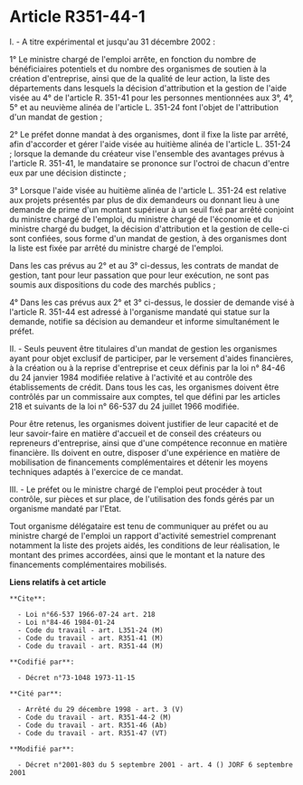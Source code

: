 # Article R351-44-1

I. - A titre expérimental et jusqu'au 31 décembre 2002 :

1° Le ministre chargé de l'emploi arrête, en fonction du nombre de bénéficiaires potentiels et du nombre des organismes de
soutien à la création d'entreprise, ainsi que de la qualité de leur action, la liste des départements dans lesquels la
décision d'attribution et la gestion de l'aide visée au 4° de l'article R. 351-41 pour les personnes mentionnées aux 3°, 4°,
5° et au neuvième alinéa de l'article L. 351-24 font l'objet de l'attribution d'un mandat de gestion ;

2° Le préfet donne mandat à des organismes, dont il fixe la liste par arrêté, afin d'accorder et gérer l'aide visée au
huitième alinéa de l'article L. 351-24 ; lorsque la demande du créateur vise l'ensemble des avantages prévus à l'article R.
351-41, le mandataire se prononce sur l'octroi de chacun d'entre eux par une décision distincte ;

3° Lorsque l'aide visée au huitième alinéa de l'article L. 351-24 est relative aux projets présentés par plus de dix
demandeurs ou donnant lieu à une demande de prime d'un montant supérieur à un seuil fixé par arrêté conjoint du ministre
chargé de l'emploi, du ministre chargé de l'économie et du ministre chargé du budget, la décision d'attribution et la gestion
de celle-ci sont confiées, sous forme d'un mandat de gestion, à des organismes dont la liste est fixée par arrêté du ministre
chargé de l'emploi.

Dans les cas prévus au 2° et au 3° ci-dessus, les contrats de mandat de gestion, tant pour leur passation que pour leur
exécution, ne sont pas soumis aux dispositions du code des marchés publics ;

4° Dans les cas prévus aux 2° et 3° ci-dessus, le dossier de demande visé à l'article R. 351-44 est adressé à l'organisme
mandaté qui statue sur la demande, notifie sa décision au demandeur et informe simultanément le préfet.

II. - Seuls peuvent être titulaires d'un mandat de gestion les organismes ayant pour objet exclusif de participer, par le
versement d'aides financières, à la création ou à la reprise d'entreprise et ceux définis par la loi n° 84-46 du 24 janvier
1984 modifiée relative à l'activité et au contrôle des établissements de crédit. Dans tous les cas, les organismes doivent
être contrôlés par un commissaire aux comptes, tel que défini par les articles 218 et suivants de la loi n° 66-537 du 24
juillet 1966 modifiée.

Pour être retenus, les organismes doivent justifier de leur capacité et de leur savoir-faire en matière d'accueil et de
conseil des créateurs ou repreneurs d'entreprise, ainsi que d'une compétence reconnue en matière financière. Ils doivent en
outre, disposer d'une expérience en matière de mobilisation de financements complémentaires et détenir les moyens techniques
adaptés à l'exercice de ce mandat.

III. - Le préfet ou le ministre chargé de l'emploi peut procéder à tout contrôle, sur pièces et sur place, de l'utilisation
des fonds gérés par un organisme mandaté par l'Etat.

Tout organisme délégataire est tenu de communiquer au préfet ou au ministre chargé de l'emploi un rapport d'activité
semestriel comprenant notamment la liste des projets aidés, les conditions de leur réalisation, le montant des primes
accordées, ainsi que le montant et la nature des financements complémentaires mobilisés.

**Liens relatifs à cet article**

	**Cite**:

	  - Loi n°66-537 1966-07-24 art. 218
	  - Loi n°84-46 1984-01-24
	  - Code du travail - art. L351-24 (M)
	  - Code du travail - art. R351-41 (M)
	  - Code du travail - art. R351-44 (M)

	**Codifié par**:

	  - Décret n°73-1048 1973-11-15

	**Cité par**:

	  - Arrêté du 29 décembre 1998 - art. 3 (V)
	  - Code du travail - art. R351-44-2 (M)
	  - Code du travail - art. R351-46 (Ab)
	  - Code du travail - art. R351-47 (VT)

	**Modifié par**:

	  - Décret n°2001-803 du 5 septembre 2001 - art. 4 () JORF 6 septembre 2001
